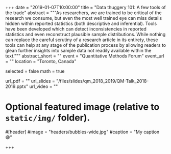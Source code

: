 +++
date = "2019-01-07T10:00:00"
title = "Data thuggery 101: A few tools of the trade"
abstract = """As researchers, we are trained to be critical of the research we consume, but even the most well trained eye can miss details hidden within reported statistics (both descriptive and inferential). Tools have been developed which can detect inconsistencies in reported statistics and even reconstruct plausible sample distributions. While nothing can replace the careful scrutiny of a research article in its entirety, these tools can help at any stage of the publication process by allowing readers to glean further insights into sample data not readily available within the text."""
abstract_short = ""
event = "Quantitative Methods Forum"
event_url = ""
location = "Toronto, Canada"

selected = false
math = true

url_pdf = ""
url_slides = "/files/slides/qm_2018_2019/QM-Talk_2018-2019.pptx"
url_video = ""

# Optional featured image (relative to `static/img/` folder).
#[header]
#image = "headers/bubbles-wide.jpg"
#caption = "My caption :smile:"

+++

